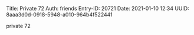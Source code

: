 Title: Private 72
Auth: friends
Entry-ID: 20721
Date: 2021-01-10 12:34
UUID: 8aaa3d0d-0918-5948-a010-964b4f522441

private 72
